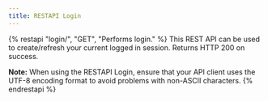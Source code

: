 ```yaml
---
title: RESTAPI Login
---
```


{% restapi "login/", "GET", "Performs login." %}
This REST API can be used to create/refresh your current logged in session. Returns HTTP 200 on success.

**Note:**  When using the RESTAPI Login, ensure that your API client uses the UTF-8 encoding format to avoid problems with non-ASCII characters.
{% endrestapi %}

